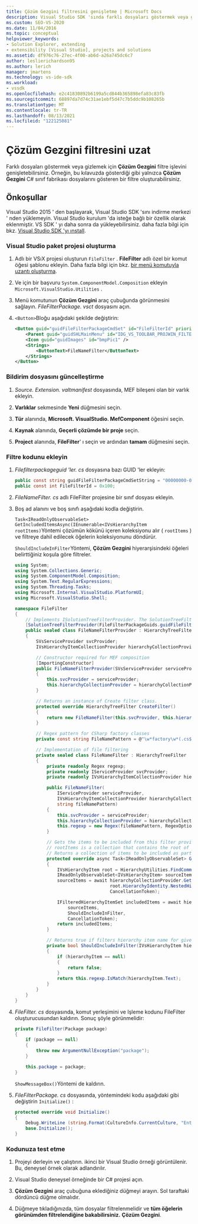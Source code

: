 ```yaml
---
title: Çözüm Gezgini filtresini genişletme | Microsoft Docs
description: Visual Studio SDK 'sında farklı dosyaları göstermek veya gizlemek için Çözüm Gezgini filtre işlevini genişletmeyi öğrenin.
ms.custom: SEO-VS-2020
ms.date: 11/04/2016
ms.topic: conceptual
helpviewer_keywords:
- Solution Explorer, extending
- extensibility [Visual Studio], projects and solutions
ms.assetid: df976c76-27ec-4f00-ab6d-a26a745dc6c7
author: leslierichardson95
ms.author: lerich
manager: jmartens
ms.technology: vs-ide-sdk
ms.workload:
- vssdk
ms.openlocfilehash: e2c41830892b6199a5cd844b365898efa83c83fb
ms.sourcegitcommit: 68897da7d74c31ae1ebf5d47c7b5ddc9b108265b
ms.translationtype: MT
ms.contentlocale: tr-TR
ms.lasthandoff: 08/13/2021
ms.locfileid: "122125081"
---
```

# <a name="extend-the-solution-explorer-filter"></a>Çözüm Gezgini filtresini uzat
Farklı dosyaları göstermek veya gizlemek için **Çözüm Gezgini** filtre işlevini genişletebilirsiniz. Örneğin, bu kılavuzda gösterdiği gibi yalnızca **Çözüm Gezgini** C# sınıf fabrikası dosyalarını gösteren bir filtre oluşturabilirsiniz.

## <a name="prerequisites"></a>Önkoşullar
 Visual Studio 2015 ' den başlayarak, Visual Studio SDK 'sını indirme merkezi ' nden yüklemeyin. Visual Studio kurulum 'da isteğe bağlı bir özellik olarak eklenmiştir. VS SDK ' yı daha sonra da yükleyebilirsiniz. daha fazla bilgi için bkz. [Visual Studio SDK 'yı ınstall](../extensibility/installing-the-visual-studio-sdk.md).

### <a name="create-a-visual-studio-package-project"></a>Visual Studio paket projesi oluşturma

1. Adlı bir VSıX projesi oluşturun `FileFilter` . **FileFilter** adlı özel bir komut öğesi şablonu ekleyin. Daha fazla bilgi için bkz. [bir menü komutuyla uzantı oluşturma](../extensibility/creating-an-extension-with-a-menu-command.md).

2. Ve için bir başvuru `System.ComponentModel.Composition` ekleyin `Microsoft.VisualStudio.Utilities` .

3. Menü komutunun **Çözüm Gezgini** araç çubuğunda görünmesini sağlayın. *FileFilterPackage. vsct* dosyasını açın.

4. `<Button>`Bloğu aşağıdaki şekilde değiştirin:

    ```xml
    <Button guid="guidFileFilterPackageCmdSet" id="FileFilterId" priority="0x0400" type="Button">
        <Parent guid="guidSHLMainMenu" id="IDG_VS_TOOLBAR_PROJWIN_FILTERS" />
        <Icon guid="guidImages" id="bmpPic1" />
        <Strings>
            <ButtonText>FileNameFilter</ButtonText>
        </Strings>
    </Button>
    ```

### <a name="update-the-manifest-file"></a>Bildirim dosyasını güncelleştirme

1. *Source. Extension. valtmanifest* dosyasında, MEF bileşeni olan bir varlık ekleyin.

2. **Varlıklar** sekmesinde **Yeni** düğmesini seçin.

3. **Tür** alanında, **Microsoft. VisualStudio. MefComponent** öğesini seçin.

4. **Kaynak** alanında, **Geçerli çözümde bir proje** seçin.

5. **Project** alanında, **FileFilter**' ı seçin ve ardından **tamam** düğmesini seçin.

### <a name="add-the-filter-code"></a>Filtre kodunu ekleyin

1. *Filefilterpackageguid 'ler. cs* dosyasına bazı GUID 'ler ekleyin:

    ```csharp
    public const string guidFileFilterPackageCmdSetString = "00000000-0000-0000-0000-00000000"; // get your GUID from the .vsct file
    public const int FileFilterId = 0x100;
    ```

2. *FileNameFilter. cs* adlı FileFilter projesine bir sınıf dosyası ekleyin.

3. Boş ad alanını ve boş sınıfı aşağıdaki kodla değiştirin.

     `Task<IReadOnlyObservableSet> GetIncludedItemsAsync(IEnumerable<IVsHierarchyItem rootItems)`Yöntemi çözümün kökünü içeren koleksiyonu alır ( `rootItems` ) ve filtreye dahil edilecek öğelerin koleksiyonunu döndürür.

     `ShouldIncludeInFilter`Yöntemi, **Çözüm Gezgini** hiyerarşisindeki öğeleri belirttiğiniz koşula göre filtreler.

    ```csharp
    using System;
    using System.Collections.Generic;
    using System.ComponentModel.Composition;
    using System.Text.RegularExpressions;
    using System.Threading.Tasks;
    using Microsoft.Internal.VisualStudio.PlatformUI;
    using Microsoft.VisualStudio.Shell;

    namespace FileFilter
    {
        // Implements ISolutionTreeFilterProvider. The SolutionTreeFilterProvider attribute declares it as a MEF component
        [SolutionTreeFilterProvider(FileFilterPackageGuids.guidFileFilterPackageCmdSetString, (uint)(FileFilterPackageGuids.FileFilterId))]
        public sealed class FileNameFilterProvider : HierarchyTreeFilterProvider
        {
            SVsServiceProvider svcProvider;
            IVsHierarchyItemCollectionProvider hierarchyCollectionProvider;

            // Constructor required for MEF composition
            [ImportingConstructor]
            public FileNameFilterProvider(SVsServiceProvider serviceProvider, IVsHierarchyItemCollectionProvider hierarchyCollectionProvider)
            {
                this.svcProvider = serviceProvider;
                this.hierarchyCollectionProvider = hierarchyCollectionProvider;
            }

            // Returns an instance of Create filter class.
            protected override HierarchyTreeFilter CreateFilter()
            {
                return new FileNameFilter(this.svcProvider, this.hierarchyCollectionProvider, FileNamePattern);
            }

            // Regex pattern for CSharp factory classes
            private const string FileNamePattern = @"\w*factory\w*(.cs$)";

            // Implementation of file filtering
            private sealed class FileNameFilter : HierarchyTreeFilter
            {
                private readonly Regex regexp;
                private readonly IServiceProvider svcProvider;
                private readonly IVsHierarchyItemCollectionProvider hierarchyCollectionProvider;

                public FileNameFilter(
                    IServiceProvider serviceProvider,
                    IVsHierarchyItemCollectionProvider hierarchyCollectionProvider,
                    string fileNamePattern)
                {
                    this.svcProvider = serviceProvider;
                    this.hierarchyCollectionProvider = hierarchyCollectionProvider;
                    this.regexp = new Regex(fileNamePattern, RegexOptions.IgnoreCase);
                }

                // Gets the items to be included from this filter provider.
                // rootItems is a collection that contains the root of your solution
                // Returns a collection of items to be included as part of the filter
                protected override async Task<IReadOnlyObservableSet> GetIncludedItemsAsync(IEnumerable<IVsHierarchyItem> rootItems)
                {
                    IVsHierarchyItem root = HierarchyUtilities.FindCommonAncestor(rootItems);
                    IReadOnlyObservableSet<IVsHierarchyItem> sourceItems;
                    sourceItems = await hierarchyCollectionProvider.GetDescendantsAsync(
                                        root.HierarchyIdentity.NestedHierarchy,
                                        CancellationToken);

                    IFilteredHierarchyItemSet includedItems = await hierarchyCollectionProvider.GetFilteredHierarchyItemsAsync(
                        sourceItems,
                        ShouldIncludeInFilter,
                        CancellationToken);
                    return includedItems;
                }

                // Returns true if filters hierarchy item name for given filter; otherwise, false</returns>
                private bool ShouldIncludeInFilter(IVsHierarchyItem hierarchyItem)
                {
                    if (hierarchyItem == null)
                    {
                        return false;
                    }
                    return this.regexp.IsMatch(hierarchyItem.Text);
                }
            }
        }
    }

    ```

4. *FileFilter. cs* dosyasında, komut yerleşimini ve Işleme kodunu FileFilter oluşturucusundan kaldırın. Sonuç şöyle görünmelidir:

    ```csharp
    private FileFilter(Package package)
    {
        if (package == null)
        {
            throw new ArgumentNullException("package");
        }

        this.package = package;
    }
    ```

     `ShowMessageBox()`Yöntemi de kaldırın.

5. *FileFilterPackage. cs* dosyasında, yöntemindeki kodu aşağıdaki gibi değiştirin `Initialize()` :

    ```csharp
    protected override void Initialize()
    {
        Debug.WriteLine (string.Format(CultureInfo.CurrentCulture, "Entering Initialize() of: {0}", this.ToString()));
        base.Initialize();
    }
    ```

### <a name="test-your-code"></a>Kodunuza test etme

1. Projeyi derleyin ve çalıştırın. ikinci bir Visual Studio örneği görüntülenir. Bu, deneysel örnek olarak adlandırılır.

2. Visual Studio deneysel örneğinde bir C# projesi açın.

3. **Çözüm Gezgini** araç çubuğuna eklediğiniz düğmeyi arayın. Sol taraftaki dördüncü düğme olmalıdır.

4. Düğmeye tıkladığınızda, tüm dosyalar filtrelenmelidir ve **tüm öğelerin görünümden filtrelendiğine bakabilirsiniz.** **Çözüm Gezgini**.
